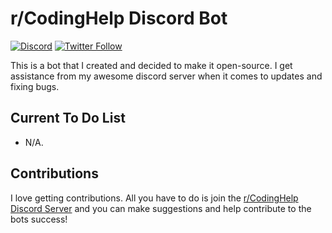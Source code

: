 # r/CodingHelp Discord Bot

[![Discord](https://discordapp.com/api/guilds/258167954913361930/embed.png)](https://codinghelp.site/discord) [![Twitter Follow](https://img.shields.io/twitter/follow/DudeThatsErin.svg?style=social)](https://twitter.com/DudeThatsErin)

This is a bot that I created and decided to make it open-source. I get assistance from my awesome discord server when it comes to updates and fixing bugs.

## Current To Do List
- N/A.


## Contributions
I love getting contributions. All you have to do is join the [r/CodingHelp Discord Server](https://codinghelp.site/discord) and you can make suggestions and help contribute to the bots success!
